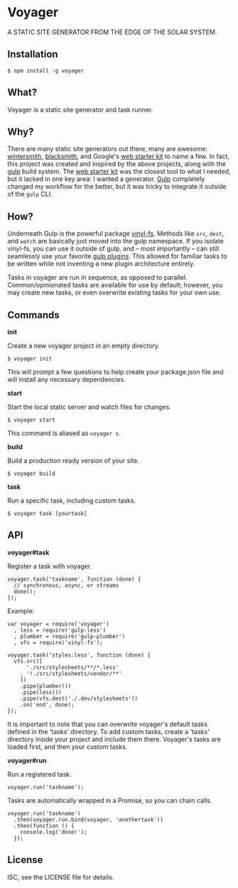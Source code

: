 <!--![voyager](/support/images/banner-722x280.png)-->

Voyager
=======

A STATIC SITE GENERATOR FROM THE EDGE OF THE SOLAR SYSTEM.

Installation
------------

    $ npm install -g voyager

What?
-----

Voyager is a static site generator and task runner.

Why?
----

There are many static site generators out there, many are awesome:
[wintersmith](http://wintersmith.io/), [blacksmith](http://blacksmith.jit.su/),
and Google's [web starter kit](https://developers.google.com/web/starter-kit/)
to name a few. In fact, this project was created and inspired by the above 
projects, along with the [gulp](http://gulpjs.com/) build system. The
[web starter kit](https://developers.google.com/web/starter-kit/) was the
closest tool to what I needed, but it lacked in one key area: I wanted a 
generator. [Gulp](http://gulpjs.com/) completely changed my workflow for the
better, but it was tricky to integrate it outside of the `gulp` CLI.

How?
----

Underneath Gulp is the powerful package [vinyl-fs](https://github.com/wearefractal/vinyl-fs). Methods like `src`, `dest`, and `watch` are basically just moved into
the gulp namespace. If you isolate vinyl-fs, you can use it outside of gulp, and
– most importantly – can still seamlessly use your favorite
[gulp plugins](http://gulpjs.com/plugins/). This allowed for familiar tasks to
be written while not inventing a new plugin architecture entirely.

Tasks in voyager are run in sequence, as opposed to parallel. Common/opinionated
tasks are available for use by default; however, you may create new tasks, or
even overwrite existing tasks for your own use.
	
Commands
--------

**init**

Create a new voyager project in an empty directory.

    $ voyager init

This will prompt a few questions to help create your package.json file and will
install any necessary dependencies.

**start**

Start the local static server and watch files for changes.

    $ voyager start
	
This command is aliased as `voyager s`.

**build**

Build a production ready version of your site.

    $ voyager build
	
**task**

Run a specific task, including custom tasks.

    $ voyager task [yourtask]

API
---

**voyager#task**

Register a task with voyager.

    voyager.task('taskname', function (done) {
      // synchronous, async, or streams
      done();
    });
	
Example:

    var voyager = require('voyager')
      , less = require('gulp-less')
      , plumber = require('gulp-plumber')
      , vfs = require('vinyl-fs');

    voyager.task('styles:less', function (done) {
      vfs.src([
          './src/stylesheets/**/*.less'
        , '!./src/stylesheets/vendor/**'
        ])
        .pipe(plumber())
        .pipe(less())
        .pipe(vfs.dest('./.dev/stylesheets'))
        .on('end', done);
    });
	
It is important to note that you can overwrite voyager's default tasks defined in the 'tasks' directory. To add custom tasks, create a 'tasks' directory inside your project and include them there. Voyager's tasks are loaded first, and then your custom tasks.

**voyager#run**

Run a registered task.

    voyager.run('taskname');
	
Tasks are automatically wrapped in a Promise, so you can chain calls.

    voyager.run('taskname')
      .then(voyager.run.bind(voyager, 'anothertask'))
      .then(function () {
        console.log('done!');
      });

License
-------

ISC, see the LICENSE file for details.
